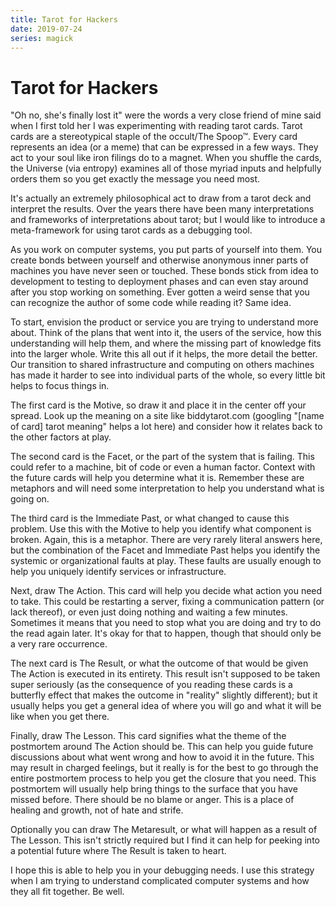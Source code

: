 ```yaml
---
title: Tarot for Hackers
date: 2019-07-24
series: magick
---
```


# Tarot for Hackers

"Oh no, she's finally lost it" were the words a very close friend of mine said 
when I first told her I was experimenting with reading tarot cards. Tarot cards
are a stereotypical staple of the occult/The Spoop™. Every card represents an 
idea (or a meme) that can be expressed in a few ways. They act to your soul 
like iron filings do to a magnet. When you shuffle the cards, the Universe (via 
entropy) examines all of those myriad inputs and helpfully orders them so you 
get exactly the message you need most.

It's actually an extremely philosophical act to draw from a tarot deck and 
interpret the results. Over the years there have been many interpretations and 
frameworks of interpretations about tarot; but I would like to introduce a 
meta-framework for using tarot cards as a debugging tool.

As you work on computer systems, you put parts of yourself into them. You 
create bonds between yourself and otherwise anonymous inner parts of machines you
have never seen or touched. These bonds stick from idea to development to 
testing to deployment phases and can even stay around after you stop working on
something. Ever gotten a weird sense that you can recognize the author of some
code while reading it? Same idea.

To start, envision the product or service you are trying to understand more 
about. Think of the plans that went into it, the users of the service, how this
understanding will help them, and where the missing part of knowledge fits into
the larger whole. Write this all out if it helps, the more detail the better. 
Our transition to shared infrastructure and computing on others machines has 
made it harder to see into individual parts of the whole, so every little bit 
helps to focus things in.

The first card is the Motive, so draw it and place it in the center off your 
spread. Look up the meaning on a site like biddytarot.com (googling "[name of 
card] tarot meaning" helps a lot here) and consider how it relates back to the 
other factors at play.

The second card is the Facet, or the part of the system that is failing. This 
could refer to a machine, bit of code or even a human factor. Context with the
future cards will help you determine what it is. Remember these are metaphors 
and will need some interpretation to help you understand what is going on.

The third card is the Immediate Past, or what changed to cause this problem. Use 
this with the Motive to help you identify what component is broken. Again, this 
is a metaphor. There are very rarely literal answers here, but the combination 
of the Facet and Immediate Past helps you identify the systemic or 
organizational faults at play. These faults are usually enough to help you 
uniquely identify services or infrastructure.

Next, draw The Action. This card will help you decide what action you need to 
take. This could be restarting a server, fixing a communication pattern (or 
lack thereof), or even just doing nothing and waiting a few minutes. Sometimes 
it means that you need to stop what you are doing and try to do the read again 
later. It's okay for that to happen, though that should only be a very rare 
occurrence.

The next card is The Result, or what the outcome of that would be given The 
Action is executed in its entirety. This result isn't supposed to be taken super
seriously (as the consequence of you reading these cards is a butterfly effect
that makes the outcome in "reality" slightly different); but it usually helps 
you get a general idea of where you will go and what it will be like when you 
get there. 

Finally, draw The Lesson. This card signifies what the theme of the postmortem 
around The Action should be. This can help you guide future discussions about 
what went wrong and how to avoid it in the future. This may result in charged 
feelings, but it really is for the best to go through the entire postmortem 
process to help you get the closure that you need. This postmortem will 
usually help bring things to the surface that you have missed before. There 
should be no blame or anger. This is a place of healing and growth, not of hate
and strife.

Optionally you can draw The Metaresult, or what will happen as a result of The 
Lesson. This isn't strictly required but I find it can help for peeking into a 
potential future where The Result is taken to heart.

I hope this is able to help you in your debugging needs. I use this strategy 
when I am trying to understand complicated computer systems and how they all 
fit together. Be well.

